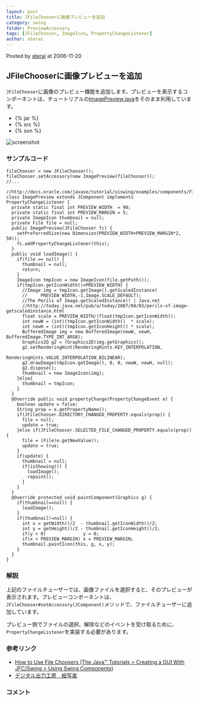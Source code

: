 ```yaml
---
layout: post
title: JFileChooserに画像プレビューを追加
category: swing
folder: PreviewAccessory
tags: [JFileChooser, ImageIcon, PropertyChangeListener]
author: aterai
---
```


Posted by [aterai](http://terai.xrea.jp/aterai.html) at 2006-11-20

## JFileChooserに画像プレビューを追加
`JFileChooser`に画像のプレビュー機能を追加します。プレビューを表示するコンポーネントは、チュートリアルの[ImagePreview.java](http://docs.oracle.com/javase/tutorial/uiswing/examples/components/FileChooserDemo2Project/src/components/ImagePreview.java)をそのまま利用しています。

- {% jar %}
- {% src %}
- {% svn %}

<!-- dummy comment line for breaking list -->

![screenshot](https://lh4.googleusercontent.com/_9Z4BYR88imo/TQTRN6_UpeI/AAAAAAAAAg0/eJZas5kcb34/s800/PreviewAccessory.png)

### サンプルコード
<pre class="prettyprint"><code>fileChooser = new JFileChooser();
fileChooser.setAccessory(new ImagePreview(fileChooser));
//...

//http://docs.oracle.com/javase/tutorial/uiswing/examples/components/FileChooserDemo2Project/src/components/ImagePreview.java
class ImagePreview extends JComponent implements PropertyChangeListener {
  private static final int PREVIEW_WIDTH  = 90;
  private static final int PREVIEW_MARGIN = 5;
  private ImageIcon thumbnail = null;
  private File file = null;
  public ImagePreview(JFileChooser fc) {
    setPreferredSize(new Dimension(PREVIEW_WIDTH+PREVIEW_MARGIN*2, 50));
    fc.addPropertyChangeListener(this);
  }
  public void loadImage() {
    if(file == null) {
      thumbnail = null;
      return;
    }
    ImageIcon tmpIcon = new ImageIcon(file.getPath());
    if(tmpIcon.getIconWidth()&gt;PREVIEW_WIDTH) {
      //Image img = tmpIcon.getImage().getScaledInstance(
      //     PREVIEW_WIDTH,-1,Image.SCALE_DEFAULT);
      //The Perils of Image.getScaledInstance() | Java.net
      //http://today.java.net/pub/a/today/2007/04/03/perils-of-image-getscaledinstance.html
      float scale = PREVIEW_WIDTH/(float)tmpIcon.getIconWidth();
      int newW = (int)(tmpIcon.getIconWidth()  * scale);
      int newH = (int)(tmpIcon.getIconHeight() * scale);
      BufferedImage img = new BufferedImage(newW, newH, BufferedImage.TYPE_INT_ARGB);
      Graphics2D g2 = (Graphics2D)img.getGraphics();
      g2.setRenderingHint(RenderingHints.KEY_INTERPOLATION,
                          RenderingHints.VALUE_INTERPOLATION_BILINEAR);
      g2.drawImage(tmpIcon.getImage(), 0, 0, newW, newH, null);
      g2.dispose();
      thumbnail = new ImageIcon(img);
    }else{
      thumbnail = tmpIcon;
    }
  }
  @Override public void propertyChange(PropertyChangeEvent e) {
    boolean update = false;
    String prop = e.getPropertyName();
    if(JFileChooser.DIRECTORY_CHANGED_PROPERTY.equals(prop)) {
      file = null;
      update = true;
    }else if(JFileChooser.SELECTED_FILE_CHANGED_PROPERTY.equals(prop)) {
      file = (File)e.getNewValue();
      update = true;
    }
    if(update) {
      thumbnail = null;
      if(isShowing()) {
        loadImage();
        repaint();
      }
    }
  }
  @Override protected void paintComponent(Graphics g) {
    if(thumbnail==null) {
      loadImage();
    }
    if(thumbnail!=null) {
      int x = getWidth()/2  - thumbnail.getIconWidth()/2;
      int y = getHeight()/2 - thumbnail.getIconHeight()/2;
      if(y &lt; 0)              y = 0;
      if(x &lt; PREVIEW_MARGIN) x = PREVIEW_MARGIN;
      thumbnail.paintIcon(this, g, x, y);
    }
  }
}
</code></pre>

### 解説
上記のファイルチューザーでは、画像ファイルを選択すると、そのプレビューが表示されます。プレビューコンポーネントは、`JFileChooser#setAccessory(JComponent)`メソッドで、ファイルチューザーに追加しています。

プレビュー側でファイルの選択、解除などのイベントを受け取るために、`PropertyChangeListener`を実装する必要があります。

### 参考リンク
- [How to Use File Choosers (The Java™ Tutorials > Creating a GUI With JFC/Swing > Using Swing Components)](http://docs.oracle.com/javase/tutorial/uiswing/components/filechooser.html)
- [デジタル出力工房　絵写楽](http://www.bekkoame.ne.jp/~bootan/free2.html)

<!-- dummy comment line for breaking list -->

### コメント
